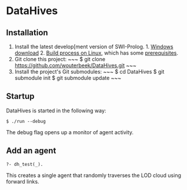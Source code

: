 # DataHives

## Installation

  1. Install the latest develop[ment version of SWI-Prolog.
    1. [Windows download](http://www.swi-prolog.org/download/daily/bin/)
    2. [Build process on Linux](http://www.swi-prolog.org/git.html),
       which has some
       [prerequisites](http://www.swi-prolog.org/build/LinuxDistro.html).
  2. Git clone this project:
    ~~~
    $ git clone https://github.com/wouterbeek/DataHives.git
    ~~~
  3. Install the project's Git submodules:
    ~~~
    $ cd DataHives
    $ git submodule init
    $ git submodule update
    ~~~

## Startup

DataHives is started in the following way:

~~~
$ ./run --debug
~~~

The debug flag opens up a monitor of agent activity.

## Add an agent

~~~
?- dh_test(_).
~~~

This creates a single agent that randomly traverses the LOD cloud
using forward links.

